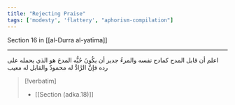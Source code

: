 ```yaml
---
title: "Rejecting Praise"
tags: ['modesty', 'flattery', "aphorism-compilation"]
---
```


 Section 16 in [[al-Durra al-yatīma]]

---
اعلم أن قابل المدح كمادح نفسه والمرءُ جدير أن يكُونَ حُبُّه المدحَ هو الذي يحمله على رده فإنَّ الرَّادَّ له محمودٌ والقابل له معيب

> [!verbatim]
> - [[Section (adka.18)]]
